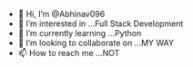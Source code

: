 - 👋 Hi, I’m @Abhinav096
- 👀 I’m interested in ...Full Stack Development
- 🌱 I’m currently learning ...Python
- 💞️ I’m looking to collaborate on ...MY WAY
- 📫 How to reach me ...NOT

<!---
Abhinav096/Abhinav096 is a ✨ special ✨ repository because its `README.md` (this file) appears on your GitHub profile.
You can click the Preview link to take a look at your changes.
--->
